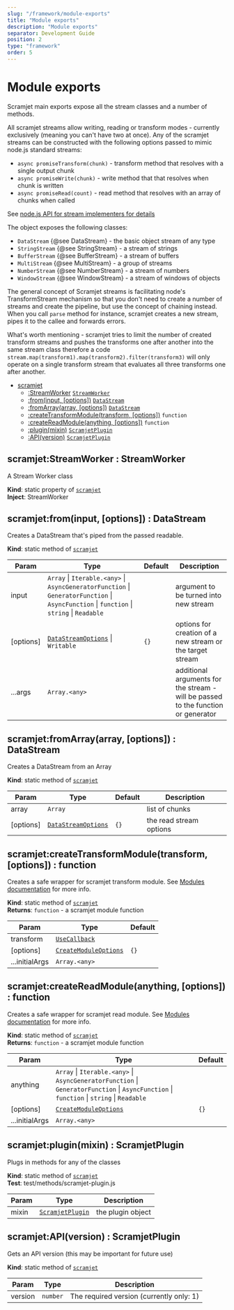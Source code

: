 ```yaml
---
slug: "/framework/module-exports"
title: "Module exports"
description: "Module exports"
separator: Development Guide
position: 2
type: "framework"
order: 5
---
```


# Module exports

Scramjet main exports expose all the stream classes and a number of methods.

All scramjet streams allow writing, reading or transform modes - currently
exclusively (meaning you can't have two at once). Any of the scramjet streams
can be constructed with the following options passed to mimic node.js standard streams:

- `async promiseTransform(chunk)` - transform method that resolves with a single output chunk
- `async promiseWrite(chunk)` - write method that that resolves when chunk is written
- `async promiseRead(count)` - read method that resolves with an array of chunks when called

See [node.js API for stream implementers for details](https://nodejs.org/api/stream.html#stream_api_for_stream_implementers)

The object exposes the following classes:

- `DataStream` {@see DataStream} - the basic object stream of any type
- `StringStream` {@see StringStream} - a stream of strings
- `BufferStream` {@see BufferStream} - a stream of buffers
- `MultiStream` {@see MultiStream} - a group of streams
- `NumberStream` {@see NumberStream} - a stream of numbers
- `WindowStream` {@see WindowStream} - a stream of windows of objects

The general concept of Scramjet streams is facilitating node's TransformStream mechanism so that you don't need
to create a number of streams and create the pipeline, but use the concept of chaining instead. When you call `parse`
method for instance, scramjet creates a new stream, pipes it to the callee and forwards errors.

What's worth mentioning - scramjet tries to limit the number of created transform streams and pushes the transforms
one after another into the same stream class therefore a code `stream.map(transform1).map(transform2).filter(transform3)`
will only operate on a single transform stream that evaluates all three transforms one after another.

- [scramjet](#module_scramjet)
  - [:StreamWorker](#module_scramjet.StreamWorker) [<code>StreamWorker</code>](stream-worker/#module_scramjet.StreamWorker)
  - [:from(input, [options])](#module_scramjet.from) [<code>DataStream</code>](data-stream/#module_scramjet.DataStream)
  - [:fromArray(array, [options])](#module_scramjet.fromArray) [<code>DataStream</code>](data-stream/#module_scramjet.DataStream)
  - [:createTransformModule(transform, [options])](#module_scramjet.createTransformModule) <code>function</code>
  - [:createReadModule(anything, [options])](#module_scramjet.createReadModule) <code>function</code>
  - [:plugin(mixin)](#module_scramjet.plugin) [<code>ScramjetPlugin</code>](/framework/definitions/#module_scramjet..ScramjetPlugin)
  - [:API(version)](#module_scramjet.API) [<code>ScramjetPlugin</code>](/framework/definitions/#module_scramjet..ScramjetPlugin)

<a name="module_scramjet.StreamWorker"></a>

## scramjet:StreamWorker : StreamWorker

A Stream Worker class

**Kind**: static property of [<code>scramjet</code>](#module_scramjet)  
**Inject**: StreamWorker  
<a name="module_scramjet.from"></a>

## scramjet:from(input, [options]) : DataStream

Creates a DataStream that's piped from the passed readable.

**Kind**: static method of [<code>scramjet</code>](#module_scramjet)

| Param     | Type                                                                                                                                                                                                                                    | Default         | Description                                                                       |
| --------- | --------------------------------------------------------------------------------------------------------------------------------------------------------------------------------------------------------------------------------------- | --------------- | --------------------------------------------------------------------------------- |
| input     | <code>Array</code> \| <code>Iterable.&lt;any&gt;</code> \| <code>AsyncGeneratorFunction</code> \| <code>GeneratorFunction</code> \| <code>AsyncFunction</code> \| <code>function</code> \| <code>string</code> \| <code>Readable</code> |                 | argument to be turned into new stream                                             |
| [options] | [<code>DataStreamOptions</code>](/framework/definitions/#module_scramjet..DataStreamOptions) \| <code>Writable</code>                                                                                                                   | <code>{}</code> | options for creation of a new stream or the target stream                         |
| ...args   | <code>Array.&lt;any&gt;</code>                                                                                                                                                                                                          |                 | additional arguments for the stream - will be passed to the function or generator |

<a name="module_scramjet.fromArray"></a>

## scramjet:fromArray(array, [options]) : DataStream

Creates a DataStream from an Array

**Kind**: static method of [<code>scramjet</code>](#module_scramjet)

| Param     | Type                                                                                         | Default         | Description             |
| --------- | -------------------------------------------------------------------------------------------- | --------------- | ----------------------- |
| array     | <code>Array</code>                                                                           |                 | list of chunks          |
| [options] | [<code>DataStreamOptions</code>](/framework/definitions/#module_scramjet..DataStreamOptions) | <code>{}</code> | the read stream options |

<a name="module_scramjet.createTransformModule"></a>

## scramjet:createTransformModule(transform, [options]) : function

Creates a safe wrapper for scramjet transform module. See [Modules documentation](modules/) for more info.

**Kind**: static method of [<code>scramjet</code>](#module_scramjet)  
**Returns**: <code>function</code> - a scramjet module function

| Param          | Type                                                                                             | Default         |
| -------------- | ------------------------------------------------------------------------------------------------ | --------------- |
| transform      | [<code>UseCallback</code>](/framework/definitions/#module_scramjet..UseCallback)                 |                 |
| [options]      | [<code>CreateModuleOptions</code>](/framework/definitions/#module_scramjet..CreateModuleOptions) | <code>{}</code> |
| ...initialArgs | <code>Array.&lt;any&gt;</code>                                                                   |                 |

<a name="module_scramjet.createReadModule"></a>

## scramjet:createReadModule(anything, [options]) : function

Creates a safe wrapper for scramjet read module. See [Modules documentation](modules/) for more info.

**Kind**: static method of [<code>scramjet</code>](#module_scramjet)  
**Returns**: <code>function</code> - a scramjet module function

| Param          | Type                                                                                                                                                                                                                                    | Default         |
| -------------- | --------------------------------------------------------------------------------------------------------------------------------------------------------------------------------------------------------------------------------------- | --------------- |
| anything       | <code>Array</code> \| <code>Iterable.&lt;any&gt;</code> \| <code>AsyncGeneratorFunction</code> \| <code>GeneratorFunction</code> \| <code>AsyncFunction</code> \| <code>function</code> \| <code>string</code> \| <code>Readable</code> |                 |
| [options]      | [<code>CreateModuleOptions</code>](/framework/definitions/#module_scramjet..CreateModuleOptions)                                                                                                                                        | <code>{}</code> |
| ...initialArgs | <code>Array.&lt;any&gt;</code>                                                                                                                                                                                                          |                 |

<a name="module_scramjet.plugin"></a>

## scramjet:plugin(mixin) : ScramjetPlugin

Plugs in methods for any of the classes

**Kind**: static method of [<code>scramjet</code>](#module_scramjet)  
**Test**: test/methods/scramjet-plugin.js

| Param | Type                                                                                   | Description       |
| ----- | -------------------------------------------------------------------------------------- | ----------------- |
| mixin | [<code>ScramjetPlugin</code>](/framework/definitions/#module_scramjet..ScramjetPlugin) | the plugin object |

<a name="module_scramjet.API"></a>

## scramjet:API(version) : ScramjetPlugin

Gets an API version (this may be important for future use)

**Kind**: static method of [<code>scramjet</code>](#module_scramjet)

| Param   | Type                | Description                              |
| ------- | ------------------- | ---------------------------------------- |
| version | <code>number</code> | The required version (currently only: 1) |

